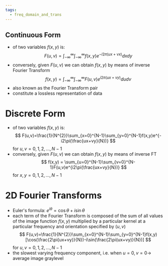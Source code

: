 ```yaml
---
tags:
  - freq_domain_and_trans
---
```

## Continuous Form
- of two variables $f(x,y)$ is:
$$
F(u,v)=\int_{-\infty}^{\infty}\int_{-\infty}^{\infty}f(x,y)e^{-i2\pi(ux+vx)}dxdy
$$
- conversely, given $F(u,v)$ we can obtain $f(x,y)$ by means of inverse Fourier Transform
$$
f(x,y)=\int_{-\infty}^{\infty}\int_{-\infty}^{\infty}F(u,v)e^{i2\pi(ux+vy)}dudv
$$
- also known as the Fourier Transform pair
- constitute a lossless representation of data
# Discrete Form
- of two variables $f(x,y)$ is:
$$
F(u,v)=\frac{1}{N^{2}}\sum_{x=0}^{N-1}\sum_{y=0}^{N-1}f(x,y)e^{-i2\pi(\frac{ux+vy}{N})}
$$
for $u,v = 0,1,2,...,N-1$
- conversely, given $F(u,v)$ we can obtain $f(x,y)$ by means of inverse FT
$$
f(x,y) = \sum_{u=0}^{N-1}\sum_{v=0}^{N-1}F(u,v)e^{i2\pi(\frac{ux+vy}{N})}
$$
for $x,y = 0,1,2,...,N-1$
# 2D Fourier Transforms
- Euler's formula: $e^{i\theta}= \cos \theta + i \sin \theta$
- each term of the Fourier Transform is composed of the sum of all values of the image function $f(x,y)$ multiplied by a particular kernel at a particular frequency and orientation specified by $(u,v)$
$$
F(u,v)=\frac{1}{N^{2}}\sum_{x=0}^{N-1}\sum_{y=0}^{N-1}f(x,y)[\cos(\frac{2\pi(ux+vy)}{N})-i\sin(\frac{2\pi(ux+vy)}{N})]
$$
for $u,v=0,1,2,...,N-1$
- the slowest varying frequency component, i.e. when $u=0,v=0\to$ average image graylevel 
